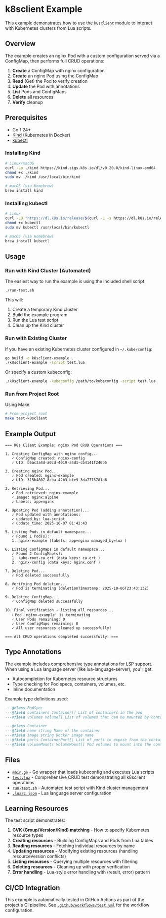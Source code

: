 # k8sclient Example

This example demonstrates how to use the `k8sclient` module to interact with Kubernetes clusters from Lua scripts.

## Overview

The example creates an nginx Pod with a custom configuration served via a ConfigMap, then performs full CRUD operations:

1. **Create** a ConfigMap with nginx configuration
2. **Create** an nginx Pod using the ConfigMap
3. **Read** (Get) the Pod to verify creation
4. **Update** the Pod with annotations
5. **List** Pods and ConfigMaps
6. **Delete** all resources
7. **Verify** cleanup

## Prerequisites

- Go 1.24+
- [Kind](https://kind.sigs.k8s.io/) (Kubernetes in Docker)
- [kubectl](https://kubernetes.io/docs/tasks/tools/)

### Installing Kind

```bash
# Linux/macOS
curl -Lo ./kind https://kind.sigs.k8s.io/dl/v0.20.0/kind-linux-amd64
chmod +x ./kind
sudo mv ./kind /usr/local/bin/kind

# macOS (via Homebrew)
brew install kind
```

### Installing kubectl

```bash
# Linux
curl -LO "https://dl.k8s.io/release/$(curl -L -s https://dl.k8s.io/release/stable.txt)/bin/linux/amd64/kubectl"
chmod +x kubectl
sudo mv kubectl /usr/local/bin/kubectl

# macOS (via Homebrew)
brew install kubectl
```

## Usage

### Run with Kind Cluster (Automated)

The easiest way to run the example is using the included shell script:

```bash
./run-test.sh
```

This will:

1. Create a temporary Kind cluster
2. Build the example program
3. Run the Lua test script
4. Clean up the Kind cluster

### Run with Existing Cluster

If you have an existing Kubernetes cluster configured in `~/.kube/config`:

```bash
go build -o k8sclient-example .
./k8sclient-example -script test.lua
```

Or specify a custom kubeconfig:

```bash
./k8sclient-example -kubeconfig /path/to/kubeconfig -script test.lua
```

### Run from Project Root

Using Make:

```bash
# From project root
make test-k8sclient
```

## Example Output

```
=== K8s Client Example: nginx Pod CRUD Operations ===

1. Creating ConfigMap with nginx config...
   ✓ ConfigMap created: nginx-config
   ✓ UID: b5ac3a4d-a0cd-4019-a4d1-cb4141f246b5

2. Creating nginx Pod...
   ✓ Pod created: nginx-example
   ✓ UID: 315b4807-8cba-42b3-bfe9-3da7776781a6

3. Retrieving Pod...
   ✓ Pod retrieved: nginx-example
   ✓ Image: nginx:alpine
   ✓ Labels: app=nginx

4. Updating Pod (adding annotation)...
   ✓ Pod updated with annotations:
   ✓ updated_by: lua-script
   ✓ update_time: 2025-10-07 01:42:43

5. Listing Pods in default namespace...
   ✓ Found 1 Pod(s):
   1. nginx-example (labels: app=nginx managed_by=lua )

6. Listing ConfigMaps in default namespace...
   ✓ Found 2 ConfigMap(s):
   1. kube-root-ca.crt (data keys: ca.crt )
   2. nginx-config (data keys: nginx.conf )

7. Deleting Pod...
   ✓ Pod deleted successfully

8. Verifying Pod deletion...
   ✓ Pod is terminating (deletionTimestamp: 2025-10-06T23:43:13Z)

9. Deleting ConfigMap...
   ✓ ConfigMap deleted successfully

10. Final verification - listing all resources...
   ℹ Pod 'nginx-example' is terminating
   ✓ User Pods remaining: 0
   ✓ User ConfigMaps remaining: 0
   ✓ All user resources cleaned up successfully!

=== All CRUD operations completed successfully! ===
```

## Type Annotations

The example includes comprehensive type annotations for LSP support. When using a Lua language server (like lua-language-server), you'll get:

- Autocompletion for Kubernetes resource structures
- Type checking for Pod specs, containers, volumes, etc.
- Inline documentation

Example type definitions used:

```lua
---@class PodSpec
---@field containers Container[] List of containers in the pod
---@field volumes Volume[] List of volumes that can be mounted by containers

---@class Container
---@field name string Name of the container
---@field image string Docker image name
---@field ports ContainerPort[] List of ports to expose from the container
---@field volumeMounts VolumeMount[] Pod volumes to mount into the container
```

## Files

- [`main.go`](main.go) - Go wrapper that loads kubeconfig and executes Lua scripts
- [`test.lua`](test.lua) - Comprehensive CRUD test demonstrating all k8sclient operations
- [`run-test.sh`](run-test.sh) - Automated test script with Kind cluster management
- [`.luarc.json`](.luarc.json) - Lua language server configuration

## Learning Resources

The test script demonstrates:

1. **GVK (Group/Version/Kind) matching** - How to specify Kubernetes resource types
2. **Creating resources** - Building ConfigMaps and Pods from Lua tables
3. **Reading resources** - Fetching individual resources by name
4. **Updating resources** - Modifying existing resources (handling resourceVersion conflicts)
5. **Listing resources** - Querying multiple resources with filtering
6. **Deleting resources** - Cleaning up with proper verification
7. **Error handling** - Lua-style error handling with (result, error) pattern

## CI/CD Integration

This example is automatically tested in GitHub Actions as part of the project's CI pipeline. See [`.github/workflows/test.yml`](../../.github/workflows/test.yml) for the workflow configuration.
